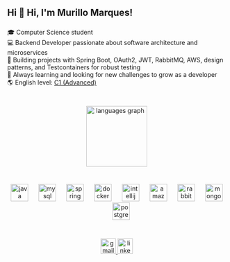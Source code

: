 <h2 align="left">Hi 👋 Hi, I'm Murillo Marques!</h2>

###

<p align="left">
  🎓 Computer Science student  <br>
  💻 Backend Developer passionate about software architecture and microservices  <br>
  🚀 Building projects with Spring Boot, OAuth2, JWT, RabbitMQ, AWS, design patterns, and Testcontainers for robust testing  <br>
  🧠 Always learning and looking for new challenges to grow as a developer  <br>
  🌎 English level: <a href="https://cert.efset.org/TxCvaV" target="_blank">C1 (Advanced)</a>
</p>

###

<br clear="both">

<div align="center">
  <img src="https://github-readme-stats.vercel.app/api/top-langs?username=MurilloMarquesSantos&locale=en&hide_title=false&layout=compact&card_width=320&langs_count=5&theme=react&hide_border=true&order=2" height="140" alt="languages graph"  />
</div>

###

<br clear="both">

<div align="center">
  <img src="https://cdn.jsdelivr.net/gh/devicons/devicon/icons/java/java-original.svg" height="40" alt="java logo"  />
  <img width="16" />
  <img src="https://cdn.simpleicons.org/mysql/4479A1" height="40" alt="mysql logo"  />
  <img width="16" />
  <img src="https://cdn.jsdelivr.net/gh/devicons/devicon/icons/spring/spring-original.svg" height="40" alt="spring logo"  />
  <img width="16" />
  <img src="https://cdn.jsdelivr.net/gh/devicons/devicon/icons/docker/docker-original.svg" height="40" alt="docker logo"  />
  <img width="16" />
  <img src="https://cdn.jsdelivr.net/gh/devicons/devicon/icons/intellij/intellij-original.svg" height="40" alt="intellij logo"  />
  <img width="16" />
  <img src="https://cdn.jsdelivr.net/gh/devicons/devicon/icons/amazonwebservices/amazonwebservices-line-wordmark.svg" height="40" alt="amazonwebservices logo"  />
  <img width="16" />
  <img src="https://cdn.simpleicons.org/rabbitmq/FF6600" height="40" alt="rabbitmq logo"  />
  <img width="16" />
  <img src="https://cdn.simpleicons.org/mongodb/47A248" height="40" alt="mongodb logo"  />
  <img width="16" />
  <img src="https://cdn.simpleicons.org/postgresql/4169E1" height="40" alt="postgresql logo"  />
</div>

###

<br clear="both">

<div align="center">
  <a href="murillomarques2001@gmail.com" target="_blank">
    <img src="https://img.shields.io/static/v1?message=Gmail&logo=gmail&label=&color=D14836&logoColor=white&labelColor=&style=for-the-badge" height="35" alt="gmail logo"  />
  </a>
  <a href="www.linkedin.com/in/murillomsantos" target="_blank">
    <img src="https://img.shields.io/static/v1?message=LinkedIn&logo=linkedin&label=&color=0077B5&logoColor=white&labelColor=&style=for-the-badge" height="35" alt="linkedin logo"  />
  </a>
</div>

###
